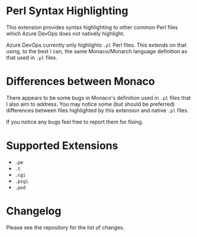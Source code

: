 # Perl Syntax Highlighting

This extension provides syntax highlighting to other common Perl files which Azure DevOps does not natively highlight.

Azure DevOps currently only highlights `.pl` Perl files. This extends on that using, to the best I can, the same Monaco/Monarch language definition as that used in `.pl` files.

# Differences between Monaco

There appears to be some bugs in Monaco's definition used in `.pl` files that I also aim to address.
You may notice some (but should be preferred) differences between files highlighted by this extension and native `.pl` files.

If you notice any bugs feel free to report them for fixing.

# Supported Extensions

- `.pm`
- `.t`
- `.cgi`
- `.psgi`
- `.pod`

# Changelog

Please see the repository for the list of changes.